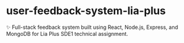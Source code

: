 # user-feedback-system-lia-plus
✨ Full-stack feedback system built using React, Node.js, Express, and MongoDB for Lia Plus SDE1 technical assignment.
